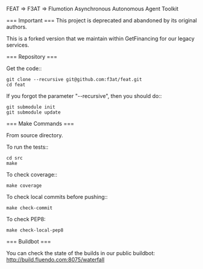 FEAT => F3AT => Flumotion Asynchronous Autonomous Agent Toolkit

=== Important ===
This project is deprecated and abandoned by its original authors.

This is a forked version that we maintain within GetFinancing for our legacy services.

=== Repository ===

Get the code::

    git clone --recursive git@github.com:f3at/feat.git
    cd feat

If you forgot the parameter "--recursive", then you should do::

    git submodule init
    git submodule update


=== Make Commands ===

From source directory.

To run the tests::

    cd src
    make


To check coverage::

    make coverage

To check local commits before pushing::

    make check-commit

To check PEP8:

    make check-local-pep8

=== Buildbot ===

You can check the state of the builds in our public buildbot:
    http://build.fluendo.com:8075/waterfall

